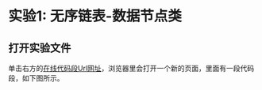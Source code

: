 # 实验1: 无序链表-数据节点类

## 打开实验文件

单击右方的[在线代码段Url网址](http://pythontutor.com/visualize.html#code=class%20Node%3A%0A%20%20%20%20def%20__init__%28self,initialdata%29%3A%0A%20%20%20%20%20%20%20%20self.data%20%3D%20initialdata%0A%20%20%20%20%20%20%20%20self.tail%20%3D%20None%0A%0A%20%20%20%20def%20getData%28self%29%3A%0A%20%20%20%20%20%20%20%20return%20self.data%0A%0A%20%20%20%20def%20getTail%28self%29%3A%0A%20%20%20%20%20%20%20%20return%20self.tail%0A%20%20%20%20%20%20%20%20%0A%20%20%20%20def%20changeData%28self,newdata%29%3A%0A%20%20%20%20%20%20%20%20self.data%20%3D%20newdata%20%20%20%20%20%20%20%20%0A%0A%20%20%20%20def%20changeTail%28self,newtail%29%3A%0A%20%20%20%20%20%20%20%20self.tail%20%3D%20newtail%0A%0Aperson1%20%3D%20Node%28%7B'Id'%3A%200,'Role'%3A%20'Me',%20'BMI'%3A%2021.1%7D%29%0Aperson2%20%3D%20Node%28%7B'Id'%3A%201,'Role'%3A%20'Wife',%20'BMI'%3A18.2%7D%29%0Aperson3%20%3D%20Node%28%7B'Id'%3A%202,'Role'%3A%20'Mom',%20'BMI'%3A%2022.7%7D%29%0Aprint%28person1.getData%28%29%5B'Role'%5D,%22%E7%9A%84BMI%E6%98%AF%22,person1.getData%28%29%5B'BMI'%5D%29%0Aprint%28person2.getData%28%29%5B'Role'%5D,%22%E7%9A%84BMI%E6%98%AF%22,person2.getData%28%29%5B'BMI'%5D%29%0Aprint%28person3.getData%28%29%5B'Role'%5D,%22%E7%9A%84BMI%E6%98%AF%22,person3.getData%28%29%5B'BMI'%5D%29&cumulative=false&heapPrimitives=nevernest&mode=edit&origin=opt-frontend.js&py=3&rawInputLstJSON=%5B%5D&textReferences=false)，浏览器里会打开一个新的页面，里面有一段代码段，如下图所示。